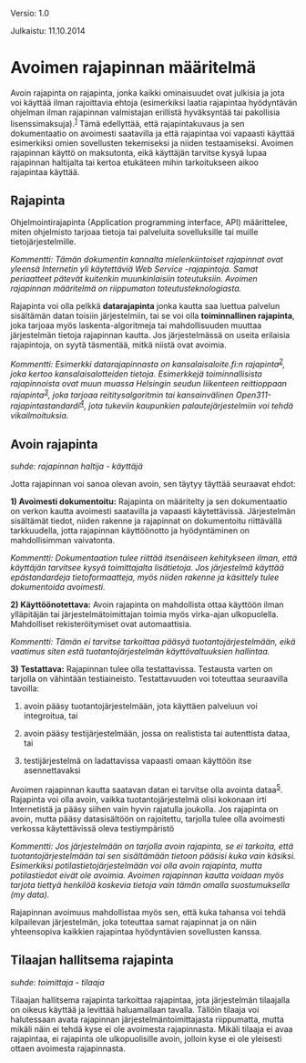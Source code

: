 Versio: 1.0

Julkaistu: 11.10.2014



# Avoimen rajapinnan määritelmä

Avoin rajapinta on rajapinta, jonka kaikki ominaisuudet ovat julkisia ja jota voi käyttää ilman rajoittavia ehtoja (esimerkiksi laatia rajapintaa hyödyntävän ohjelman ilman rajapinnan valmistajan erillistä hyväksyntää tai pakollisia lisenssimaksuja).<sup>[1]</sup> Tämä edellyttää, että rajapintakuvaus ja sen dokumentaatio on avoimesti saatavilla ja että rajapintaa voi vapaasti käyttää esimerkiksi omien sovellusten tekemiseksi ja niiden testaamiseksi. Avoimen rajapinnan käyttö on maksutonta, eikä käyttäjän tarvitse kysyä lupaa rajapinnan haltijalta tai kertoa etukäteen mihin tarkoitukseen aikoo rajapintaa käyttää.

## Rajapinta

Ohjelmointirajapinta (Application programming interface, API) määrittelee, miten ohjelmisto tarjoaa tietoja tai palveluita sovelluksille tai muille tietojärjestelmille.

<i>Kommentti: Tämän dokumentin kannalta mielenkiintoiset rajapinnat ovat yleensä Internetin yli käytettäviä Web Service -rajapintoja. Samat periaatteet pätevät kuitenkin muunkinlaisiin toteutuksiin. Avoimen rajapinnan määritelmä on riippumaton toteutusteknologiasta.</i>

Rajapinta voi olla pelkkä **datarajapinta** jonka kautta saa luettua palvelun sisältämän datan toisiin järjestelmiin, tai se voi olla **toiminnallinen rajapinta**, joka tarjoaa myös laskenta-algoritmeja tai mahdollisuuden muuttaa järjestelmän tietoja rajapinnan kautta. Jos järjestelmässä on useita erilaisia  rajapintoja, on syytä täsmentää, mitkä niistä ovat avoimia.

<i>Kommentti: Esimerkki datarajapinnasta on kansalaisaloite.fi:n rajapinta<sup>[2]</sup>, joka kertoo kansalaisalotteiden tietoja. Esimerkkejä toiminnallisista rajapinnoista ovat muun muassa Helsingin seudun liikenteen reittioppaan rajapinta<sup>[3]</sup>, joka tarjoaa reititysalgoritmin tai kansainvälinen Open311-rajapintastandardi<sup>[4]</sup>, jota tukeviin kaupunkien palautejärjestelmiin voi tehdä vikailmoituksia.</i>

## Avoin rajapinta

*suhde: rajapinnan haltija - käyttäjä*

Jotta rajapinnan voi sanoa olevan avoin, sen täytyy täyttää seuraavat ehdot:

**1) Avoimesti dokumentoitu:** Rajapinta on määritelty ja sen dokumentaatio on verkon kautta avoimesti saatavilla ja vapaasti käytettävissä. Järjestelmän sisältämät tiedot, niiden rakenne ja rajapinnat on dokumentoitu riittävällä tarkkuudella, jotta rajapinnan käyttöönotto ja hyödyntäminen on mahdollisimman vaivatonta.

<i>Kommentti: Dokumentaation tulee riittää itsenäiseen kehitykseen ilman, että käyttäjän tarvitsee kysyä toimittajalta lisätietoja. Jos järjestelmä käyttää epästandardeja tietoformaatteja, myös niiden rakenne ja käsittely tulee dokumentoida avoimesti.</i>

**2) Käyttöönotettava:** Avoin rajapinta on mahdollista ottaa käyttöön ilman ylläpitäjän tai järjestelmätoimittajan toimia myös virka-ajan ulkopuolella. Mahdolliset rekisteröitymiset ovat automaattisia.

<i>Kommentti: Tämän ei tarvitse tarkoittaa pääsyä tuotantojärjestelmään, eikä vaatimus siten estä tuotantojärjestelmän käyttövaltuuksien hallintaa.</i>

**3) Testattava:** Rajapinnan tulee olla testattavissa. Testausta varten on tarjolla on vähintään testiaineisto. Testattavuuden voi toteuttaa seuraavilla tavoilla:

  1. avoin pääsy tuotantojärjestelmään, jota käyttäen palveluun voi integroitua, tai

  2. avoin pääsy testijärjestelmään, jossa on realistista tai autenttista dataa, tai

  3. testijärjestelmä on ladattavissa vapaasti omaan käyttöön itse asennettavaksi

Avoimen rajapinnan kautta saatavan datan ei tarvitse olla avointa dataa<sup>[5]</sup>. Rajapinta voi olla avoin, vaikka tuotantojärjestelmä olisi kokonaan irti Internetistä ja pääsy siihen vain hyvin rajatulla joukolla. Jos rajapinta on avoin, mutta pääsy datasisältöön on rajoitettu, tarjolla tulee olla avoimesti verkossa käytettävissä oleva testiympäristö

<i>Kommentti: Jos järjestelmään on tarjolla avoin rajapinta, se ei tarkoita, että tuotantojärjestelmään tai sen sisältämään tietoon pääsisi kuka vain käsiksi. Esimerkiksi potilastietojärjestelmään voi olla avoin rajapinta, mutta potilastiedot eivät ole avoimia. Avoimen rajapinnan kautta voidaan myös tarjota tiettyä henkilöä koskevia tietoja vain tämän omalla suostumuksella (my data).</i>

Rajapinnan avoimuus mahdollistaa myös sen, että kuka tahansa voi tehdä kilpailevan järjestelmän, joka toteuttaa samat rajapinnat ja on näin yhteensopiva kaikkien rajapintaa hyödyntävien sovellusten kanssa.

## Tilaajan hallitsema rajapinta

*suhde: toimittaja - tilaaja*

Tilaajan hallitsema rajapinta tarkoittaa rajapintaa, jota järjestelmän tilaajalla on oikeus käyttää ja levittää haluamallaan tavalla. Tällöin tilaaja voi halutessaan avata rajapinnan järjestelmäntoimittajasta riippumatta, mutta mikäli näin ei tehdä kyse ei ole avoimesta rajapinnasta. Mikäli tilaaja ei avaa rajapintaa, ei rajapinta ole ulkopuolisille avoin, jolloin kyse ei ole yleisesti ottaen avoimesta rajapinnasta.


[1]: http://www.kdk.fi/fi/kokonaisarkkitehtuuri/sanasto
[2]: https://www.kansalaisaloite.fi/api
[3]: http://developer.reittiopas.fi/pages/fi/reittiopas-api
[4]: http://www.open311.org/
[5]: http://opendefinition.org/
